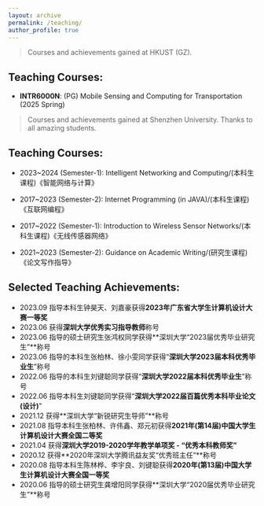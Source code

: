 ```yaml
---
layout: archive
permalink: /teaching/
author_profile: true
---
```


> Courses and achievements gained at HKUST (GZ).

## Teaching Courses:

- **INTR6000N**: (PG) Mobile Sensing and Computing for Transportation (2025 Spring)

> Courses and achievements gained at Shenzhen University. Thanks to all amazing students.

## Teaching Courses:

- 2023~2024 (Semester-1): Intelligent Networking and Computing/(本科生课程)《智能网络与计算》 

- 2017~2023 (Semester-2): Internet Programming (in JAVA)/(本科生课程)《互联网编程》

- 2017~2022 (Semester-1): Introduction to Wireless Sensor Networks/(本科生课程)《无线传感器网络》 

- 2021~2023 (Semester-2): Guidance on Academic Writing/(研究生课程)《论文写作指导》

## Selected Teaching Achievements:
* 2023.09 指导本科生钟昊天、刘嘉豪获得**2023年广东省大学生计算机设计大赛一等奖**
* 2023.06 获得**深圳大学优秀实习指导教师**称号
* 2023.06 指导的硕士研究生张鸿权同学获得**深圳大学“2023届优秀毕业研究生”**称号
* 2023.06 指导的本科生张柏林、徐小雯同学获得“**深圳大学2023届本科优秀毕业生**”称号
* 2022.06 指导的本科生刘键聪同学获得“**深圳大学2022届本科优秀毕业生**”称号
* 2022.06 指导本科生刘键聪同学获得“**深圳大学2022届百篇优秀本科毕业论文(设计)**” 
* 2021.12 获得**深圳大学“新锐研究生导师”**称号
* 2021.08 指导本科生张柏林、许伟鑫、郑元初获得**2021年(第14届)中国大学生计算机设计大赛全国二等奖**
* 2021.04 获得**深圳大学2019-2020学年教学单项奖 - “优秀本科教师奖”**
* 2020.12 获得**2020年深圳大学腾讯益友奖“优秀班主任”**称号
* 2020.08 指导本科生陈林桦、李宇良、刘键聪获得**2020年(第13届)中国大学生计算机设计大赛全国一等奖**
* 2020.06 指导的硕士研究生龚增阳同学获得**深圳大学“2020届优秀毕业研究生”**称号